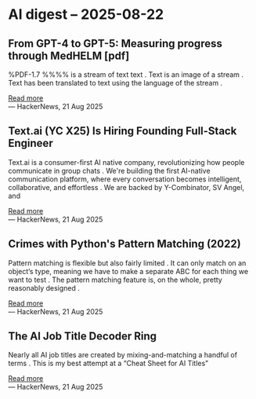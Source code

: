 # AI digest – 2025-08-22

## From GPT-4 to GPT-5: Measuring progress through MedHELM [pdf]

%PDF-1.7 %%%% is a stream of text text . Text is an image of a stream . Text has been translated to text using the language of the stream .

[Read more](https://www.fertrevino.com/docs/gpt5_medhelm.pdf)  
— HackerNews, 21 Aug 2025

## Text.ai (YC X25) Is Hiring Founding Full-Stack Engineer

Text.ai is a consumer-first AI native company, revolutionizing how people communicate in group chats . We're building the first AI-native communication platform, where every conversation becomes intelligent, collaborative, and effortless . We are backed by Y-Combinator, SV Angel, and

[Read more](https://www.ycombinator.com/companies/text-ai/jobs/OJBr0v2-founding-full-stack-engineer)  
— HackerNews, 21 Aug 2025

## Crimes with Python's Pattern Matching (2022)

Pattern matching is flexible but also fairly limited . It can only match on an object’s type, meaning we have to make a separate ABC for each thing we want to test . The pattern matching feature is, on the whole, pretty reasonably designed .

[Read more](https://www.hillelwayne.com/post/python-abc/)  
— HackerNews, 21 Aug 2025

## The AI Job Title Decoder Ring

Nearly all AI job titles are created by mixing-and-matching a handful of terms . This is my best attempt at a “Cheat Sheet for AI Titles”

[Read more](https://www.dbreunig.com/2025/08/21/a-guide-to-ai-titles.html)  
— HackerNews, 21 Aug 2025
